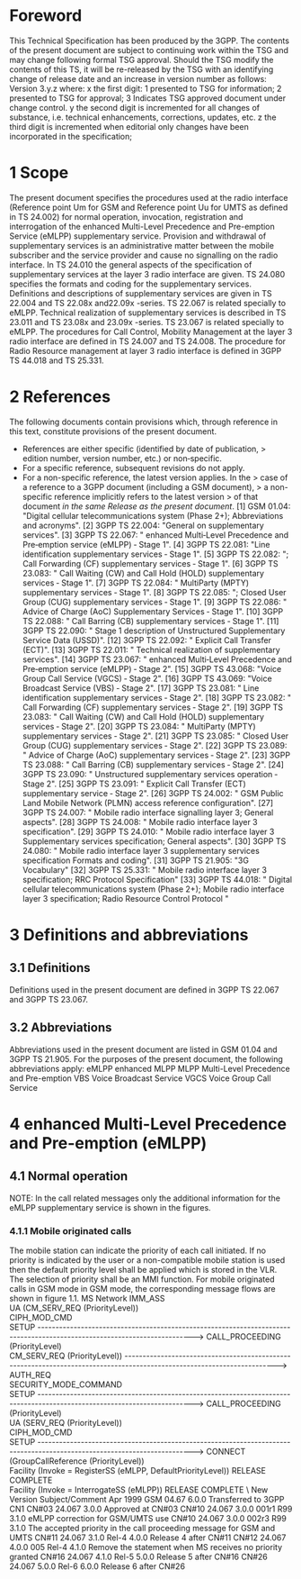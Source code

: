 # Foreword
This Technical Specification has been produced by the 3GPP.
The contents of the present document are subject to continuing work within the
TSG and may change following formal TSG approval. Should the TSG modify the
contents of this TS, it will be re-released by the TSG with an identifying
change of release date and an increase in version number as follows:
Version 3.y.z
where:
x the first digit:
1 presented to TSG for information;
2 presented to TSG for approval;
3 Indicates TSG approved document under change control.
y the second digit is incremented for all changes of substance, i.e. technical
enhancements, corrections, updates, etc.
z the third digit is incremented when editorial only changes have been
incorporated in the specification;
# 1 Scope
The present document specifies the procedures used at the radio interface
(Reference point Um for GSM and Reference point Uu for UMTS as defined in TS
24.002) for normal operation, invocation, registration and interrogation of
the enhanced Multi-Level Precedence and Pre-emption Service (eMLPP)
supplementary service. Provision and withdrawal of supplementary services is
an administrative matter between the mobile subscriber and the service
provider and cause no signalling on the radio interface.
In TS 24.010 the general aspects of the specification of supplementary
services at the layer 3 radio interface are given.
TS 24.080 specifies the formats and coding for the supplementary services.
Definitions and descriptions of supplementary services are given in TS 22.004
and TS 22.08x and22.09x -series. TS 22.067 is related specially to eMLPP.
Technical realization of supplementary services is described in TS 23.011 and
TS 23.08x and 23.09x -series.
TS 23.067 is related specially to eMLPP.
The procedures for Call Control, Mobility Management at the layer 3 radio
interface are defined in TS 24.007 and TS 24.008.
The procedure for Radio Resource management at layer 3 radio interface is
defined in 3GPP TS 44.018 and TS 25.331.
# 2 References
The following documents contain provisions which, through reference in this
text, constitute provisions of the present document.
  * References are either specific (identified by date of publication, > edition number, version number, etc.) or non‑specific.
  * For a specific reference, subsequent revisions do not apply.
  * For a non-specific reference, the latest version applies. In the > case of a reference to a 3GPP document (including a GSM document), > a non-specific reference implicitly refers to the latest version > of that document _in the same Release as the present document_.
[1] GSM 01.04: \"Digital cellular telecommunications system (Phase 2+);
Abbreviations and acronyms\".
[2] 3GPP TS 22.004: \"General on supplementary services\".
[3] 3GPP TS 22.067: \" enhanced Multi‑Level Precedence and Pre‑emption service
(eMLPP) ‑ Stage 1\".
[4] 3GPP TS 22.081: \"Line identification supplementary services ‑ Stage 1\".
[5] 3GPP TS 22.082: \"; Call Forwarding (CF) supplementary services ‑ Stage
1\".
[6] 3GPP TS 23.083: \" Call Waiting (CW) and Call Hold (HOLD) supplementary
services ‑ Stage 1\".
[7] 3GPP TS 22.084: \" MultiParty (MPTY) supplementary services ‑ Stage 1\".
[8] 3GPP TS 22.085: \"; Closed User Group (CUG) supplementary services ‑ Stage
1\".
[9] 3GPP TS 22.086: \" Advice of Charge (AoC) Supplementary Services ‑ Stage
1\".
[10] 3GPP TS 22.088: \" Call Barring (CB) supplementary services ‑ Stage 1\".
[11] 3GPP TS 22.090: \" Stage 1 description of Unstructured Supplementary
Service Data (USSD)\".
[12] 3GPP TS 22.092: \" Explicit Call Transfer (ECT)\".
[13] 3GPP TS 22.011: \" Technical realization of supplementary services\".
[14] 3GPP TS 23.067: \" enhanced Multi‑Level Precedence and Pre‑emption
service (eMLPP) ‑ Stage 2\".
[15] 3GPP TS 43.068: \"Voice Group Call Service (VGCS) ‑ Stage 2\".
[16] 3GPP TS 43.069: \"Voice Broadcast Service (VBS) ‑ Stage 2\".
[17] 3GPP TS 23.081: \" Line identification supplementary services ‑ Stage
2\".
[18] 3GPP TS 23.082: \" Call Forwarding (CF) supplementary services ‑ Stage
2\".
[19] 3GPP TS 23.083: \" Call Waiting (CW) and Call Hold (HOLD) supplementary
services ‑ Stage 2\".
[20] 3GPP TS 23.084: \" MultiParty (MPTY) supplementary services ‑ Stage 2\".
[21] 3GPP TS 23.085: \" Closed User Group (CUG) supplementary services ‑ Stage
2\".
[22] 3GPP TS 23.089: \" Advice of Charge (AoC) supplementary services ‑ Stage
2\".
[23] 3GPP TS 23.088: \" Call Barring (CB) supplementary services ‑ Stage 2\".
[24] 3GPP TS 23.090: \" Unstructured supplementary services operation ‑ Stage
2\".
[25] 3GPP TS 23.091: \" Explicit Call Transfer (ECT) supplementary service ‑
Stage 2\".
[26] 3GPP TS 24.002: \" GSM Public Land Mobile Network (PLMN) access reference
configuration\".
[27] 3GPP TS 24.007: \" Mobile radio interface signalling layer 3; General
aspects\".
[28] 3GPP TS 24.008: \" Mobile radio interface layer 3 specification\".
[29] 3GPP TS 24.010: \" Mobile radio interface layer 3 Supplementary services
specification; General aspects\".
[30] 3GPP TS 24.080: \" Mobile radio interface layer 3 supplementary services
specification Formats and coding\".
[31] 3GPP TS 21.905: \"3G Vocabulary\"
[32] 3GPP TS 25.331: \" Mobile radio interface layer 3 specification; RRC
Protocol Specification\"
[33] 3GPP TS 44.018: \" Digital cellular telecommunications system (Phase 2+);
Mobile radio interface layer 3 specification; Radio Resource Control Protocol
\"
# 3 Definitions and abbreviations
## 3.1 Definitions
Definitions used in the present document are defined in 3GPP TS 22.067 and
3GPP TS 23.067.
## 3.2 Abbreviations
Abbreviations used in the present document are listed in GSM 01.04 and 3GPP TS
21.905.
For the purposes of the present document, the following abbreviations apply:
eMLPP enhanced MLPP
MLPP Multi-Level Precedence and Pre-emption
VBS Voice Broadcast Service
VGCS Voice Group Call Service
# 4 enhanced Multi-Level Precedence and Pre-emption (eMLPP)
## 4.1 Normal operation
NOTE: In the call related messages only the additional information for the
eMLPP supplementary service is shown in the figures.
### 4.1.1 Mobile originated calls
The mobile station can indicate the priority of each call initiated. If no
priority is indicated by the user or a non-compatible mobile station is used
then the default priority level shall be applied which is stored in the VLR.
The selection of priority shall be an MMI function.
For mobile originated calls in GSM mode in GSM mode, the corresponding message
flows are shown in figure 1.1.
MS Network
IMM_ASS
\
UA (CM_SERV_REQ (PriorityLevel))
\
CIPH_MOD_CMD
\
SETUP
\------------------------------------------------------------------------------------------------------------------------->
CALL_PROCEEDING (PriorityLevel)
\
CM_SERV_REQ (PriorityLevel))
\------------------------------------------------------------------------------------------------------------------------>
AUTH_REQ
\
SECURITY_MODE_COMMAND
\
SETUP
\------------------------------------------------------------------------------------------------------------------------->
CALL_PROCEEDING (PriorityLevel)
\
UA (SERV_REQ (PriorityLevel))
\
CIPH_MOD_CMD
\
SETUP
\------------------------------------------------------------------------------------------------------------------------->
CONNECT (GroupCallReference (PriorityLevel))
\
Facility (Invoke = RegisterSS (eMLPP, DefaultPriorityLevel))
RELEASE COMPLETE
\
Facility (Invoke = InterrogateSS (eMLPP))
RELEASE COMPLETE
\ New Version Subject/Comment Apr 1999 GSM
04.67 6.0.0 Transferred to 3GPP CN1 CN#03 24.067 3.0.0 Approved at CN#03 CN#10
24.067 3.0.0 001r1 R99 3.1.0 eMLPP correction for GSM/UMTS use CN#10 24.067
3.0.0 002r3 R99 3.1.0 The accepted priority in the call proceeding message for
GSM and UMTS CN#11 24.067 3.1.0 Rel-4 4.0.0 Release 4 after CN#11 CN#12 24.067
4.0.0 005 Rel-4 4.1.0 Remove the statement when MS receives no priority
granted CN#16 24.067 4.1.0 Rel-5 5.0.0 Release 5 after CN#16 CN#26 24.067
5.0.0 Rel-6 6.0.0 Release 6 after CN#26
